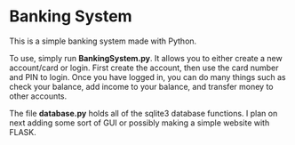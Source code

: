 # Banking System
This is a simple banking system made with Python. 

To use, simply run **BankingSystem.py**. It allows you to either create a new account/card or login. First create the account, then use the card number and PIN to login. 
Once you have logged in, you can do many things such as check your balance, add income to your balance, and transfer money to other accounts. 

The file **database.py** holds all of the sqlite3 database functions. I plan on next adding some sort of GUI or possibly making a simple website with FLASK.
